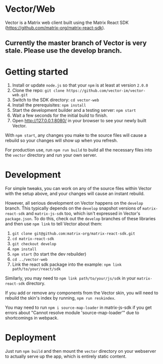 Vector/Web
==========

Vector is a Matrix web client built using the Matrix React SDK (https://github.com/matrix-org/matrix-react-sdk).

## Currently the master branch of Vector is very stale.  Please use the develop branch.

Getting started
===============

1. Install or update `node.js` so that your `npm` is at least at version `2.0.0`
2. Clone the repo: `git clone https://github.com/vector-im/vector-web.git` 
3. Switch to the SDK directory: `cd vector-web`
4. Install the prerequisites: `npm install`
5. Start the development builder and a testing server: `npm start`
6. Wait a few seconds for the initial build to finish.
7. Open http://127.0.0.1:8080/ in your browser to see your newly built Vector.

With `npm start`, any changes you make to the source files will cause a rebuild so
your changes will show up when you refresh.

For production use, run `npm run build` to build all the necessary files
into the `vector` directory and run your own server.

Development
===========

For simple tweaks, you can work on any of the source files within Vector with the
setup above, and your changes will cause an instant rebuild.

However, all serious development on Vector happens on the `develop` branch.  This typically
depends on the `develop` snapshot versions of `matrix-react-sdk` and `matrix-js-sdk`
too, which isn't expressed in Vector's `package.json`.  To do this, check out
the `develop` branches of these libraries and then use `npm link` to tell Vector
about them:

1. `git clone git@github.com:matrix-org/matrix-react-sdk.git`
2. `cd matrix-react-sdk`
3. `git checkout develop`
4. `npm install`
5. `npm start` (to start the dev rebuilder)
6. `cd ../vector-web`
7. Link the react sdk package into the example:
   `npm link path/to/your/react/sdk`

Similarly, you may need to `npm link path/to/your/js/sdk` in your `matrix-react-sdk`
directory.

If you add or remove any components from the Vector skin, you will need to rebuild
the skin's index by running, `npm run reskindex`.

You may need to run `npm i source-map-loader` in matrix-js-sdk if you get errors
about "Cannot resolve module 'source-map-loader'" due to shortcomings in webpack.

Deployment
==========

Just run `npm build` and then mount the `vector` directory on your webserver to
actually serve up the app, which is entirely static content.

